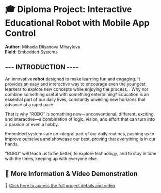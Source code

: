  # 🎓 Diploma Project: Interactive Educational Robot with Mobile App Control  
**Author:** Mihaela Dilyanova Mihaylova  
**Field:** Embedded Systems  

--- INTRODUCTION ----
-
An innovative **robot** designed to make learning fun and engaging. It provides an easy and interactive way to encourage even the youngest learners to explore new concepts while enjoying the process.
. Why not combine something useful with something entertaining? Education is an essential part of our daily lives, constantly unveiling new horizons that advance at a rapid pace.

That is why "ROBO" is something new—unconventional, different, exciting, and interactive—a combination of logic, vision, and effort that can turn into a passion or even a hobby.

Embedded systems are an integral part of our daily routines, pushing us to improve ourselves and showcase our best, proving that everything is in our hands.

"ROBO" will teach us to be better, to explore technology, and to stay in tune with the times, keeping up with everyone else.


## 📌 More Information & Video Demonstration  
🔗 [Click here to access the full project details and video](https://drive.google.com/drive/folders/1duf2EE6l6_UVae5DAVYT1I7sxGNdrMRY)

